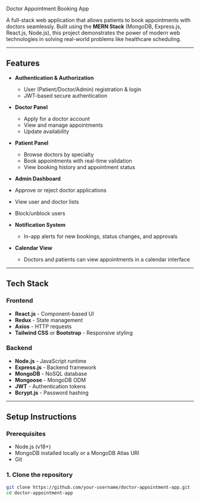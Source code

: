  Doctor Appointment Booking App

A full-stack web application that allows patients to book appointments with doctors seamlessly. Built using the **MERN Stack** (MongoDB, Express.js, React.js, Node.js), this project demonstrates the power of modern web technologies in solving real-world problems like healthcare scheduling.

---

##  Features

- **Authentication & Authorization**
  - User (Patient/Doctor/Admin) registration & login
  - JWT-based secure authentication

- **Doctor Panel**
  - Apply for a doctor account
  - View and manage appointments
  - Update availability

- **Patient Panel**
  - Browse doctors by specialty
  - Book appointments with real-time validation
  - View booking history and appointment status

-  **Admin Dashboard**
  - Approve or reject doctor applications
  - View user and doctor lists
  - Block/unblock users

- **Notification System**
  - In-app alerts for new bookings, status changes, and approvals

- **Calendar View**
  - Doctors and patients can view appointments in a calendar interface

---

## Tech Stack

### Frontend
- **React.js** - Component-based UI
- **Redux** - State management
- **Axios** - HTTP requests
- **Tailwind CSS** or **Bootstrap** - Responsive styling

### Backend
- **Node.js** - JavaScript runtime
- **Express.js** - Backend framework
- **MongoDB** - NoSQL database
- **Mongoose** - MongoDB ODM
- **JWT** - Authentication tokens
- **Bcrypt.js** - Password hashing

---

## Setup Instructions

### Prerequisites
- Node.js (v18+)
- MongoDB installed locally or a MongoDB Atlas URI
- Git

### 1. Clone the repository
```bash
git clone https://github.com/your-username/doctor-appointment-app.git
cd doctor-appointment-app
